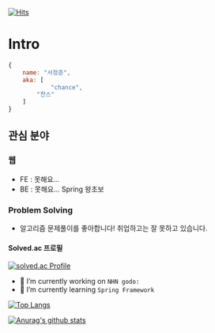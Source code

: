 [![Hits](https://hits.seeyoufarm.com/api/count/incr/badge.svg?url=https%3A%2F%2Fgithub.com%2Fsamuel950523%2F2Fsamuel950523.github.io&count_bg=%23000000&title_bg=%23F76712&icon=github.svg&icon_color=%23FFFFFF&title=hits&edge_flat=false)](https://hits.seeyoufarm.com)

# Intro
```js
{
	name: "서정준",
	aka: [
	        "chance",
		"찬스"
	]
}
```

## 관심 분야
### 웹
* FE : 못해요...
* BE : 못해요... Spring 왕초보

### Problem Solving
* 알고리즘 문제풀이를 좋아합니다! 취업하고는 잘 못하고 있습니다.
#### Solved.ac 프로필
[![solved.ac Profile](http://mazassumnida.wtf/api/generate_badge?boj=samuel95)](https://solved.ac/profile/samuel95)

<!--
**samuel950523/samuel950523** is a ✨ _special_ ✨ repository because its `README.md` (this file) appears on your GitHub profile.

Here are some ideas to get you started:

- 🔭 I’m currently working on ...
- 🌱 I’m currently learning ...
- 👯 I’m looking to collaborate on ...
- 🤔 I’m looking for help with ...
- 💬 Ask me about ...
- 📫 How to reach me: ...
- 😄 Pronouns: ...
- ⚡ Fun fact: ...
-->

- 🔭 I’m currently working on `NHN godo:`
- 🌱 I’m currently learning `Spring Framework`


[![Top Langs](https://github-readme-stats.vercel.app/api/top-langs/?username=samuel950523)](https://github.com/2Fsamuel950523/github-readme-stats)

[![Anurag's github stats](https://github-readme-stats.vercel.app/api?username=samuel950523&count_private=true&show_icons=true&theme=dracula)](https://github.com/2Fsamuel950523/github-readme-stats)
